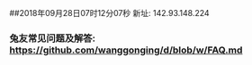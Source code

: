 ##2018年09月28日07时12分07秒 新址: 142.93.148.224
### 兔友常见问题及解答: https://github.com/wanggonging/d/blob/w/FAQ.md
